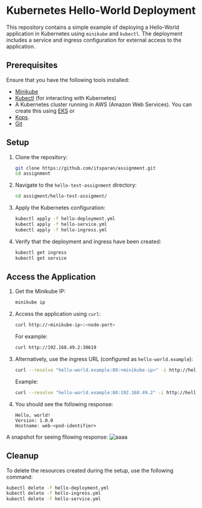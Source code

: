 # Kubernetes Hello-World Deployment

This repository contains a simple example of deploying a Hello-World application in Kubernetes using `minikube` and `kubectl`. The deployment includes a service and ingress configuration for external access to the application.

## Prerequisites

Ensure that you have the following tools installed:

- [Minikube](https://minikube.sigs.k8s.io/docs/start/)
- [Kubectl](https://kubernetes.io/docs/tasks/tools/install-kubectl/) (for interacting with Kubernetes)
- A Kubernetes cluster running in AWS (Amazon Web Services). You can create this using [EKS](https://docs.aws.amazon.com/eks/latest/userguide/getting-started.html) or
- [Kops](https://kops.sigs.k8s.io/getting_started/aws/).
- [Git](https://git-scm.com/)

## Setup

1. Clone the repository:

    ```bash
    git clone https://github.com/itsparan/assignment.git
    cd assignment
    ```

2. Navigate to the `hello-test-assignment` directory:

    ```bash
    cd assigment/hello-test-assigment/
    ```

3. Apply the Kubernetes configuration:

    ```bash
    kubectl apply -f hello-deployment.yml
    kubectl apply -f hello-service.yml
    kubectl apply -f hello-ingress.yml
    ```

4. Verify that the deployment and ingress have been created:

    ```bash
    kubectl get ingress
    kubectl get service
    ```

## Access the Application

1. Get the Minikube IP:

    ```bash
    minikube ip
    ```

2. Access the application using `curl`:

    ```bash
    curl http://<minikube-ip>:<node-port>
    ```

    For example:

    ```bash
    curl http://192.168.49.2:30619
    ```

3. Alternatively, use the ingress URL (configured as `hello-world.example`):

    ```bash
    curl --resolve "hello-world.example:80:<minikube-ip>" -i http://hello-world.example
    ```

    Example:

    ```bash
    curl --resolve "hello-world.example:80:192.168.49.2" -i http://hello-world.example
    ```

4. You should see the following response:

    ```plaintext
    Hello, world!
    Version: 1.0.0
    Hostname: web-<pod-identifier>
    ```

A snapshot for seeing fllowing response:
![aaaa](https://github.com/user-attachments/assets/f0d64533-37aa-4ff4-9baf-92ed3ee07958)


## Cleanup

To delete the resources created during the setup, use the following command:

```bash
kubectl delete -f hello-deployment.yml
kubectl delete -f hello-ingress.yml
kubectl delete -f hello-service.yml





